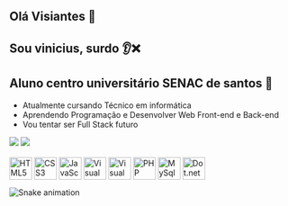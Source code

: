 ## Olá Visiantes 🤙
## Sou vinicius, surdo 👂❌
## Aluno centro universitário SENAC de santos 🏦

- Atualmente cursando Técnico em informática
- Aprendendo Programação e Desenvolver Web Front-end e Back-end
- Vou tentar ser Full Stack futuro 

<div>
<a herf="https://github.com/viniEvoTech">
  <img heigth="180em" src="https://github-readme-status.vercel.app/api?username=viniEvoTech&show_icons=false&theme=dracula&inclube_all_commits=true&count_private=true"/>
  <img heigth="180em" src="https://github-readme-status.vercel.app/api/top-langs/?username=viniEvoTech&layout=compact&langs_count=16&therme=dracula"/>
  
<div style="display: inline_black"><br>
  <img align="center" alt="HTML5" heigth="30" width="40" src="https://cdn.jsdelivr.net/gh/devicons/devicon/icons/html5/html5-original.svg" />
<img align="center" alt="CSS3" heigth="30" width="40" src="https://cdn.jsdelivr.net/gh/devicons/devicon/icons/css3/css3-original.svg" />
  <img align="center" alt="JavaScript" heigth="30" width="40" src="https://cdn.jsdelivr.net/gh/devicons/devicon/icons/javascript/javascript-original.svg" />
  <img align="center" alt="Visual Studio Code" heigth="30" width="40" src="https://cdn.jsdelivr.net/gh/devicons/devicon/icons/vscode/vscode-original.svg" />
<img align="center" alt="Visual Studio C#" heigth="30" width="40" src="https://cdn.jsdelivr.net/gh/devicons/devicon/icons/csharp/csharp-original.svg" />
  <img align="center" alt="PHP" heigth="30" width="40" src="https://cdn.jsdelivr.net/gh/devicons/devicon/icons/php/php-original.svg" />
  <img align="center" alt="MySql" heigth="30" width="40" src="https://cdn.jsdelivr.net/gh/devicons/devicon/icons/mysql/mysql-original-wordmark.svg" />
  <img align="center" alt="Dot.net" heigth="30" width="40" src="https://cdn.jsdelivr.net/gh/devicons/devicon/icons/dot-net/dot-net-original-wordmark.svg" />
  </div>

![Snake animation](https://github.com/viniEvoTech/viniEvoTech/blob/output/github-contribution-grid-snake.svg)

